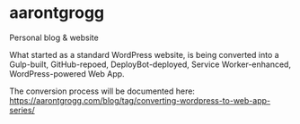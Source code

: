 # aarontgrogg
Personal blog &amp; website

What started as a standard WordPress website, is being converted into a Gulp-built, GitHub-repoed, DeployBot-deployed, Service Worker-enhanced, WordPress-powered Web App.

The conversion process will be documented here:
https://aarontgrogg.com/blog/tag/converting-wordpress-to-web-app-series/
